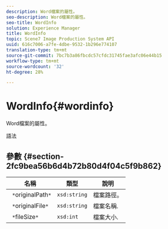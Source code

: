 ```yaml
---
description: Word檔案的屬性。
seo-description: Word檔案的屬性。
seo-title: WordInfo
solution: Experience Manager
title: WordInfo
topic: Scene7 Image Production System API
uuid: 616c7006-a7fe-4dbe-9532-1b296e774107
translation-type: tm+mt
source-git-commit: 7bc7b3a86fbcdc57cfdc31745fae3afc06e44b15
workflow-type: tm+mt
source-wordcount: '32'
ht-degree: 28%

---
```



# WordInfo{#wordinfo}

Word檔案的屬性。

語法

## 參數 {#section-2fc9bea56b6d4b72b80d4f04c5f9b862}

| 名稱 | 類型 | 說明 |
|---|---|---|
| ` *`originalPath`*` | `xsd:string` | 檔案路徑。 |
| ` *`originalFile`*` | `xsd:string` | 檔案名稱. |
| ` *`fileSize`*` | `xsd:int` | 檔案大小. |

